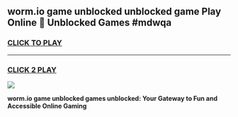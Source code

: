 
## worm.io game unblocked unblocked game Play Online 👋 Unblocked Games #mdwqa
<h3>
<a href="https://premium.freeplayer.one?title=worm.io_game_unblocked&ref=21F">CLICK TO PLAY</a></h3>
<hr>

<h3>
<a href="https://premium.freeplayer.one?title=worm.io_game_unblocked&ref=21F">CLICK 2 PLAY</a>
  
</h3>

<a href="https://premium.freeplayer.one?title=worm.io_game_unblocked&ref=21F/"><img src="https://clearcache.store/games.png"></a>


**worm.io game unblocked games unblocked: Your Gateway to Fun and Accessible Online Gaming**
